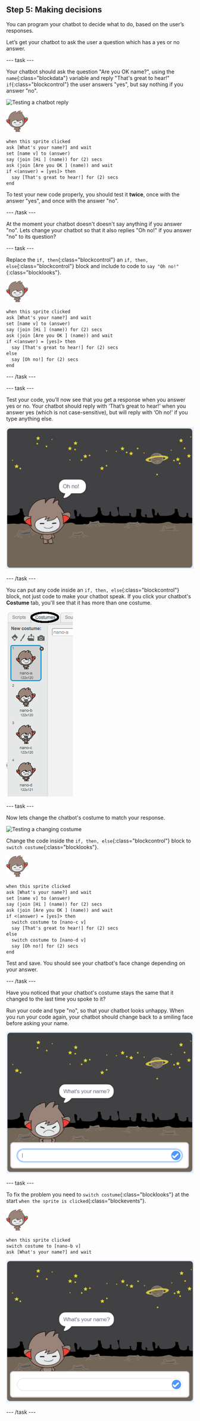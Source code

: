 ## Step 5: Making decisions

You can program your chatbot to decide what to do, based on the user’s responses.

Let’s get your chatbot to ask the user a question which has a yes or no answer.

--- task ---

Your chatbot should ask the question "Are you OK name?", using the `name`{:class="blockdata"} variable and reply "That's great to hear!" `if`{:class="blockcontrol"} the user answers "yes", but say nothing if you answer "no".

![Testing a chatbot reply](images/chatbot-if-test.png)

![nano sprite](images/nano-sprite.png)
```blocks
when this sprite clicked
ask [What's your name?] and wait
set [name v] to (answer)
say (join [Hi ] (name)) for (2) secs
ask (join [Are you OK ] (name)) and wait
if <(answer) = [yes]> then 
  say [That's great to hear!] for (2) secs
end
```

To test your new code properly, you should test it __twice__, once with the answer "yes", and once with the answer "no".

--- /task ---

At the moment your chatbot doesn't doesn't say anything if you answer "no". Lets change your chatbot so that it also replies "Oh no!" if you answer "no" to its question?

--- task ---

Replace the `if, then`{:class="blockcontrol"} an `if, then, else`{:class="blockcontrol"} block and include to code to `say "Oh no!"`{:class="blocklooks"}.

![nano sprite](images/nano-sprite.png)
```blocks
when this sprite clicked
ask [What's your name?] and wait
set [name v] to (answer)
say (join [Hi ] (name)) for (2) secs
ask (join [Are you OK ] (name)) and wait
if <(answer) = [yes]> then 
  say [That's great to hear!] for (2) secs
else 
  say [Oh no!] for (2) secs
end
```

--- /task ---


--- task ---

Test your code, you’ll now see that you get a response when you answer yes or no. Your chatbot should reply with ‘That’s great to hear!’ when you answer yes (which is not case-sensitive), but will reply with ‘Oh no!’ if you type anything else.

![Testing a yes/no reply](images/chatbot-if-else-test.png)

--- /task ---

You can put any code inside an `if, then, else`{:class="blockcontrol"} block, not just code to make your chatbot speak. If you click your chatbot's **Costume** tab, you'll see that it has more than one costume.

![chatbot costumes](images/chatbot-costume-view.png)

--- task ---

Now lets change the chatbot's costume to match your response.

![Testing a changing costume](images/chatbot-costume-test.png)

Change the code inside the `if, then, else`{:class="blockcontrol"} block to `switch costume`{:class="blocklooks"}.

![nano sprite](images/nano-sprite.png)
```blocks
when this sprite clicked
ask [What's your name?] and wait
set [name v] to (answer)
say (join [Hi ] (name)) for (2) secs
ask (join [Are you OK ] (name)) and wait
if <(answer) = [yes]> then 
  switch costume to [nano-c v]
  say [That's great to hear!] for (2) secs
else 
  switch costume to [nano-d v]
  say [Oh no!] for (2) secs
end
```

Test and save. You should see your chatbot's face change depending on your answer.


--- /task ---

Have you noticed that your chatbot's costume stays the same that it changed to the last time you spoke to it? 

Run your code and type "no", so that your chatbot looks unhappy. When you run your code again, your chatbot should change back to a smiling face before asking your name.

![Costume bug](images/chatbot-costume-bug-test.png)

--- task ---

To fix the problem you need to `switch costume`{:class="blocklooks"} at the start `when the sprite is clicked`{:class="blockevents"}.

![nano sprite](images/nano-sprite.png)
```blocks
when this sprite clicked
switch costume to [nano-b v]
ask [What's your name?] and wait
```

![Testing a costume fix](images/chatbot-costume-fix-test.png)

--- /task ---

